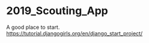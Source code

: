 # 2019_Scouting_App

A good place to start.
https://tutorial.djangogirls.org/en/django_start_project/
